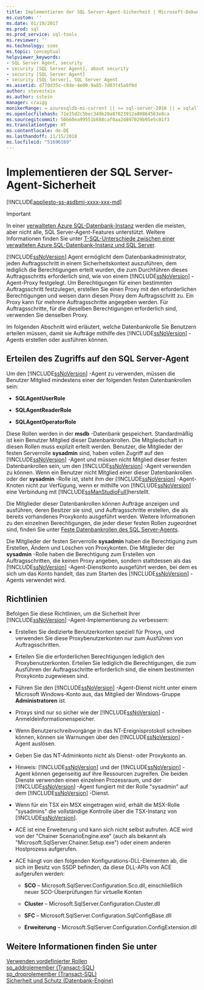 ```yaml
---
title: Implementieren der SQL Server-Agent-Sicherheit | Microsoft-Dokumentation
ms.custom: ''
ms.date: 01/19/2017
ms.prod: sql
ms.prod_service: sql-tools
ms.reviewer: ''
ms.technology: ssms
ms.topic: conceptual
helpviewer_keywords:
- SQL Server Agent, security
- security [SQL Server Agent], about security
- security [SQL Server Agent]
- security [SQL Server], SQL Server Agent
ms.assetid: d770d35c-c8de-4e00-9a85-7d03f45a0f0d
author: stevestein
ms.author: sstein
manager: craigg
monikerRange: = azuresqldb-mi-current || >= sql-server-2016 || = sqlallproducts-allversions
ms.openlocfilehash: 71e15d2c5bec349b20a87023912a80864563e8ca
ms.sourcegitcommit: 50b60ea99551b688caf0aa2d897029b95e5c01f3
ms.translationtype: HT
ms.contentlocale: de-DE
ms.lasthandoff: 11/15/2018
ms.locfileid: "51696169"
---
```

# <a name="implement-sql-server-agent-security"></a>Implementieren der SQL Server-Agent-Sicherheit
[!INCLUDE[appliesto-ss-asdbmi-xxxx-xxx-md](../../includes/appliesto-ss-asdbmi-xxxx-xxx-md.md)]

> [!IMPORTANT]  
> In einer [verwalteten Azure SQL-Datenbank-Instanz](https://docs.microsoft.com/azure/sql-database/sql-database-managed-instance) werden die meisten, aber nicht alle, SQL Server-Agent-Features unterstützt. Weitere Informationen finden Sie unter [T-SQL-Unterschiede zwischen einer verwalteten Azure SQL-Datenbank-Instanz und SQL Server](https://docs.microsoft.com/azure/sql-database/sql-database-managed-instance-transact-sql-information#sql-server-agent).

[!INCLUDE[ssNoVersion](../../includes/ssnoversion-md.md)] Agent ermöglicht dem Datenbankadministrator, jeden Auftragsschritt in einem Sicherheitskontext auszuführen, dem lediglich die Berechtigungen erteilt wurden, die zum Durchführen dieses Auftragsschritts erforderlich sind, wie von einem [!INCLUDE[ssNoVersion](../../includes/ssnoversion-md.md)] -Agent-Proxy festgelegt. Um Berechtigungen für einen bestimmten Auftragsschritt festzulegen, erstellen Sie einen Proxy mit den erforderlichen Berechtigungen und weisen dann diesen Proxy dem Auftragsschritt zu. Ein Proxy kann für mehrere Auftragsschritte angegeben werden. Für Auftragsschritte, für die dieselben Berechtigungen erforderlich sind, verwenden Sie denselben Proxy.  
  
Im folgenden Abschnitt wird erläutert, welche Datenbankrolle Sie Benutzern erteilen müssen, damit sie Aufträge mithilfe des [!INCLUDE[ssNoVersion](../../includes/ssnoversion-md.md)] -Agents erstellen oder ausführen können.  
  
## <a name="granting-access-to-sql-server-agent"></a>Erteilen des Zugriffs auf den SQL Server-Agent  
Um den [!INCLUDE[ssNoVersion](../../includes/ssnoversion-md.md)] -Agent zu verwenden, müssen die Benutzer Mitglied mindestens einer der folgenden festen Datenbankrollen sein:  
  
-   **SQLAgentUserRole**  
  
-   **SQLAgentReaderRole**  
  
-   **SQLAgentOperatorRole**  
  
Diese Rollen werden in der **msdb** -Datenbank gespeichert. Standardmäßig ist kein Benutzer Mitglied dieser Datenbankrollen. Die Mitgliedschaft in diesen Rollen muss explizit erteilt werden. Benutzer, die Mitglieder der festen Serverrolle **sysadmin** sind, haben vollen Zugriff auf den [!INCLUDE[ssNoVersion](../../includes/ssnoversion-md.md)] -Agent und müssen nicht Mitglied dieser festen Datenbankrollen sein, um den [!INCLUDE[ssNoVersion](../../includes/ssnoversion-md.md)] -Agent verwenden zu können. Wenn ein Benutzer nicht Mitglied einer dieser Datenbankrollen oder der **sysadmin** -Rolle ist, steht ihm der [!INCLUDE[ssNoVersion](../../includes/ssnoversion-md.md)] -Agent-Knoten nicht zur Verfügung, wenn er mithilfe von [!INCLUDE[ssNoVersion](../../includes/ssnoversion-md.md)] eine Verbindung mit [!INCLUDE[ssManStudioFull](../../includes/ssmanstudiofull-md.md)]herstellt.  
  
Die Mitglieder dieser Datenbankrollen können Aufträge anzeigen und ausführen, deren Besitzer sie sind, und Auftragsschritte erstellen, die als bereits vorhandenes Proxykonto ausgeführt werden. Weitere Informationen zu den einzelnen Berechtigungen, die jeder dieser festen Rollen zugeordnet sind, finden Sie unter [Feste Datenbankrollen des SQL Server-Agents](../../ssms/agent/sql-server-agent-fixed-database-roles.md).  
  
Die Mitglieder der festen Serverrolle **sysadmin** haben die Berechtigung zum Erstellen, Ändern und Löschen von Proxykonten. Die Mitglieder der **sysadmin** -Rolle haben die Berechtigung zum Erstellen von Auftragsschritten, die keinen Proxy angeben, sondern stattdessen als das [!INCLUDE[ssNoVersion](../../includes/ssnoversion-md.md)] -Agent-Dienstkonto ausgeführt werden, bei dem es sich um das Konto handelt, das zum Starten des [!INCLUDE[ssNoVersion](../../includes/ssnoversion-md.md)] -Agents verwendet wird.  
  
## <a name="guidelines"></a>Richtlinien  
Befolgen Sie diese Richtlinien, um die Sicherheit Ihrer [!INCLUDE[ssNoVersion](../../includes/ssnoversion-md.md)] -Agent-Implementierung zu verbessern:  
  
-   Erstellen Sie dedizierte Benutzerkonten speziell für Proxys, und verwenden Sie diese Proxybenutzerkonten nur zum Ausführen von Auftragsschritten.  
  
-   Erteilen Sie die erforderlichen Berechtigungen lediglich den Proxybenutzerkonten. Erteilen Sie lediglich die Berechtigungen, die zum Ausführen der Auftragsschritte erforderlich sind, die einem bestimmten Proxykonto zugewiesen sind.  
  
-   Führen Sie den [!INCLUDE[ssNoVersion](../../includes/ssnoversion-md.md)] -Agent-Dienst nicht unter einem Microsoft Windows-Konto aus, das Mitglied der Windows-Gruppe **Administratoren** ist.  
  
-   Proxys sind nur so sicher wie der [!INCLUDE[ssNoVersion](../../includes/ssnoversion-md.md)] -Anmeldeinformationenspeicher.  
  
-   Wenn Benutzerschreibvorgänge in das NT-Ereignisprotokoll schreiben können, können sie Warnungen über den [!INCLUDE[ssNoVersion](../../includes/ssnoversion-md.md)] -Agent auslösen.  
  
-   Geben Sie das NT-Adminkonto nicht als Dienst- oder Proxykonto an.  
  
-   Hinweis: [!INCLUDE[ssNoVersion](../../includes/ssnoversion-md.md)] und der [!INCLUDE[ssNoVersion](../../includes/ssnoversion-md.md)] -Agent können gegenseitig auf ihre Ressourcen zugreifen. Die beiden Dienste verwenden einen einzelnen Prozessraum, und der [!INCLUDE[ssNoVersion](../../includes/ssnoversion-md.md)] -Agent fungiert mit der Rolle "sysadmin" auf dem [!INCLUDE[ssNoVersion](../../includes/ssnoversion-md.md)] -Dienst.  
  
-   Wenn für ein TSX ein MSX eingetragen wird, erhält die MSX-Rolle "sysadmins" die vollständige Kontrolle über die TSX-Instanz von [!INCLUDE[ssNoVersion](../../includes/ssnoversion-md.md)].  
  
-   ACE ist eine Erweiterung und kann sich nicht selbst aufrufen. ACE wird von der "Chainer ScenarioEngine.exe" (auch als bekannt als "Microsoft.SqlServer.Chainer.Setup.exe") oder einem anderen Hostprozess aufgerufen.  
  
-   ACE hängt von den folgenden Konfigurations-DLL-Elementen ab, die sich im Besitz von SSDP befinden, da diese DLL-APIs von ACE aufgerufen werden:  
  
    -   **SCO** – Microsoft.SqlServer.Configuration.Sco.dll, einschließlich neuer SCO-Überprüfungen für virtuelle Konten  
  
    -   **Cluster** – Microsoft.SqlServer.Configuration.Cluster.dll  
  
    -   **SFC** – Microsoft.SqlServer.Configuration.SqlConfigBase.dll  
  
    -   **Erweiterung** – Microsoft.SqlServer.Configuration.ConfigExtension.dll  
  
## <a name="see-also"></a>Weitere Informationen finden Sie unter  
[Verwenden vordefinierter Rollen](../../reporting-services/security/role-definitions-predefined-roles.md)  
[sp_addrolemember (Transact-SQL)](https://msdn.microsoft.com/a583c087-bdb3-46d2-b9e5-3921b3e6d10b)  
[sp_droprolemember (Transact-SQL)](https://msdn.microsoft.com/c2f19ab1-e742-4d56-ba8e-8ffd40cf4925)  
[Sicherheit und Schutz (Datenbank-Engine)](https://msdn.microsoft.com/dfb39d16-722a-4734-94bb-98e61e014ee7)  
  
